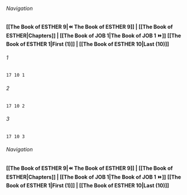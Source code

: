 
###### Navigation
**[[The Book of ESTHER 9|⏪ The Book of ESTHER 9]] | [[The Book of ESTHER|Chapters]] | [[The Book of JOB 1|The Book of JOB 1 ⏩]]**
**[[The Book of ESTHER 1|First (1)]] | [[The Book of ESTHER 10|Last (10)]]**

###### 1
``` verse
17 10 1 
```
###### 2
``` verse
17 10 2 
```
###### 3
``` verse
17 10 3 
```

###### Navigation
**[[The Book of ESTHER 9|⏪ The Book of ESTHER 9]] | [[The Book of ESTHER|Chapters]] | [[The Book of JOB 1|The Book of JOB 1 ⏩]]**
**[[The Book of ESTHER 1|First (1)]] | [[The Book of ESTHER 10|Last (10)]]**


